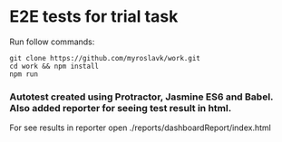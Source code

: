 # E2E tests  for trial task

Run follow commands: 

```
git clone https://github.com/myroslavk/work.git
cd work && npm install
npm run
```

### Autotest created using Protractor, Jasmine ES6 and Babel. Also added reporter for seeing test result in html.
For see results in reporter open ./reports/dashboardReport/index.html
